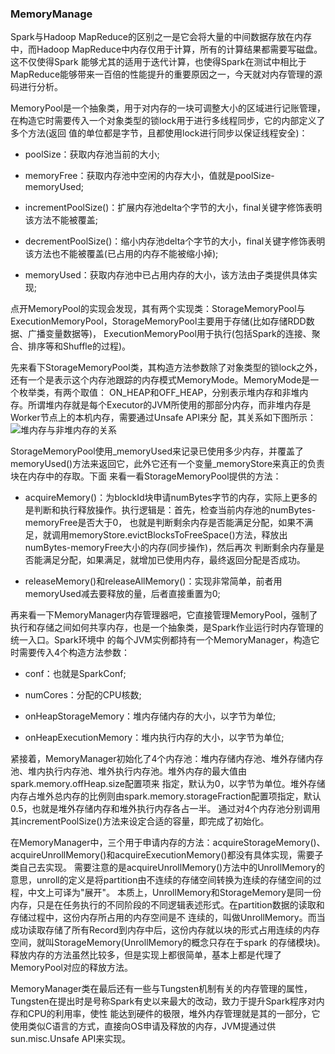 ### MemoryManage

Spark与Hadoop MapReduce的区别之一是它会将大量的中间数据存放在内存中，而Hadoop MapReduce中内存仅用于计算，所有的计算结果都需要写磁盘。这不仅使得Spark
能够尤其的适用于迭代计算，也使得Spark在测试中相比于MapReduce能够带来一百倍的性能提升的重要原因之一，今天就对内存管理的源码进行分析。

MemoryPool是一个抽象类，用于对内存的一块可调整大小的区域进行记账管理，在构造它时需要传入一个对象类型的锁lock用于进行多线程同步，它的内部定义了多个方法(返回
值的单位都是字节，且都使用lock进行同步以保证线程安全)：
  * poolSize：获取内存池当前的大小;

  * memoryFree：获取内存池中空闲的内存大小，值就是poolSize-memoryUsed;

  * incrementPoolSize()：扩展内存池delta个字节的大小，final关键字修饰表明该方法不能被覆盖;

  * decrementPoolSize()：缩小内存池delta个字节的大小，final关键字修饰表明该方法也不能被覆盖(已占用的内存不能被缩小掉);

  * memoryUsed：获取内存池中已占用内存的大小，该方法由子类提供具体实现;

点开MemoryPool的实现会发现，其有两个实现类：StorageMemoryPool与ExecutionMemoryPool，StorageMemoryPool主要用于存储(比如存储RDD数据、广播变量数据等)，
ExecutionMemoryPool用于执行(包括Spark的连接、聚合、排序等和Shuffle的过程)。

先来看下StorageMemoryPool类，其构造方法参数除了对象类型的锁lock之外，还有一个是表示这个内存池跟踪的内存模式MemoryMode。MemoryMode是一个枚举类，有两个取值：
ON_HEAP和OFF_HEAP，分别表示堆内存和非堆内存。所谓堆内存就是每个Executor的JVM所使用的那部分内存，而非堆内存是Worker节点上的本机内存，需要通过Unsafe API来分
配，其关系如下图所示：
![堆内存与非堆内存的关系](../image/meomory.png "堆内存与非堆内存的关系")

StorageMemoryPool使用_memoryUsed来记录已使用多少内存，并覆盖了memoryUsed()方法来返回它，此外它还有一个变量_memoryStore来真正的负责块在内存中的存取。下面
来看一看StorageMemoryPool提供的方法：
  * acquireMemory()：为blockId块申请numBytes字节的内存，实际上更多的是判断和执行释放操作。执行逻辑是：首先，检查当前内存池的numBytes-memoryFree是否大于0，
  也就是判断剩余内存是否能满足分配，如果不满足，就调用memoryStore.evictBlocksToFreeSpace()方法，释放出numBytes-memoryFree大小的内存(同步操作)，然后再次
  判断剩余内存量是否能满足分配，如果满足，就增加已使用内存，最终返回分配是否成功。

  * releaseMemory()和releaseAllMemory()：实现非常简单，前者用memoryUsed减去要释放的量，后者直接重置为0;

再来看一下MemoryManager内存管理器吧，它直接管理MemoryPool，强制了执行和存储之间如何共享内存，也是一个抽象类，是Spark作业运行时内存管理的统一入口。Spark环境中
的每个JVM实例都持有一个MemoryManager，构造它时需要传入4个构造方法参数：
  * conf：也就是SparkConf;

  * numCores：分配的CPU核数;

  * onHeapStorageMemory：堆内存储内存的大小，以字节为单位;

  * onHeapExecutionMemory：堆内执行内存的大小，以字节为单位;

紧接着，MemoryManager初始化了4个内存池：堆内存储内存池、堆外存储内存池、堆内执行内存池、堆外执行内存池。堆外内存的最大值由spark.memory.offHeap.size配置项来
指定，默认为0，以字节为单位。堆外存储内存占堆外总内存的比例则由spark.memory.storageFraction配置项指定，默认0.5，也就是堆外存储内存和堆外执行内存各占一半。
通过对4个内存池分别调用其incrementPoolSize()方法来设定合适的容量，即完成了初始化。

在MemoryManager中，三个用于申请内存的方法：acquireStorageMemory()、acquireUnrollMemory()和acquireExecutionMemory()都没有具体实现，需要子类自己去实现。
需要注意的是acquireUnrollMemory()方法中的UnrollMemory的意思，unroll的定义是将partition由不连续的存储空间转换为连续的存储空间的过程，中文上可译为"展开"。
本质上，UnrollMemory和StorageMemory是同一份内存，只是在任务执行的不同阶段的不同逻辑表述形式。在partition数据的读取和存储过程中，这份内存所占用的内存空间是不
连续的，叫做UnrollMemory。而当成功读取存储了所有Record到内存中后，这份内存就以块的形式占用连续的内存空间，就叫StorageMemory(UnrollMemory的概念只存在于spark
的存储模块)。释放内存的方法虽然比较多，但是实现上都很简单，基本上都是代理了MemoryPool对应的释放方法。

MemoryManager类在最后还有一些与Tungsten机制有关的内存管理的属性，Tungsten在提出时是号称Spark有史以来最大的改动，致力于提升Spark程序对内存和CPU的利用率，使性
能达到硬件的极限，堆外内存管理就是其的一部分，它使用类似C语言的方式，直接向OS申请及释放的内存，JVM提通过供sun.misc.Unsafe API来实现。
